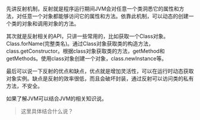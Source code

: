 先讲反射机制，反射就是程序运行期间JVM会对任意一个类洞悉它的属性和方法，对任意一个对象都能够访问它的属性和方法。依靠此机制，可以动态的创建一个类的对象和调用对象的方法。

其次就是反射相关的API，只讲一些常用的，比如获取一个Class对象。Class.forName(完整类名)。通过Class对象获取类的构造方法，class.getConstructor。根据class对象获取类的方法，getMethod和getMethods。使用class对象创建一个对象，class.newInstance等。

最后可以说一下反射的优点和缺点，优点就是增加灵活性，可以在运行时动态获取对象实例。缺点是反射的效率很低，而且会破坏封装，通过反射可以访问类的私有方法，不安全。

如果了解JVM可以结合JVM的相关知识说。

> 这里具体结合什么说？